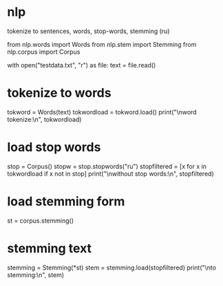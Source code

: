 # nlp

tokenize to sentences, words, stop-words, stemming (ru)

from nlp.words import Words
from nlp.stem import Stemming
from nlp.corpus import Corpus

with open("testdata.txt", "r") as file:
    text = file.read()

# tokenize to words
tokword = Words(text)
tokwordload = tokword.load()
print("\nword tokenize:\n", tokwordload)

# load stop words
stop = Corpus()
stopw = stop.stopwords("ru")
stopfiltered = [x for x in tokwordload if x not in stop]
print("\nwithout stop words:\n", stopfiltered)

# load stemming form
st = corpus.stemming()

# stemming text
stemming = Stemming(*st)
stem = stemming.load(stopfiltered)
print("\nto stemming:\n", stem)
